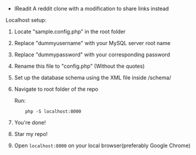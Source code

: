 * IReadit 
A reddit clone with a modification to share links instead

Localhost setup:

1. Locate "sample.config.php" in the root folder
2. Replace "dummyusername" with your MySQL server root name
3. Replace "dummypassword" with your corresponding password
4. Rename this file to "config.php" (Without the quotes)
5. Set up the database schema using the XML file inside /schema/
6. Navigate to root folder of the repo

    Run:
    ```console
        php -S localhost:8000
    ```
7. You're done!
8. Star my repo!
9. Open ```localhost:8000``` on your local browser(preferably Google Chrome)
